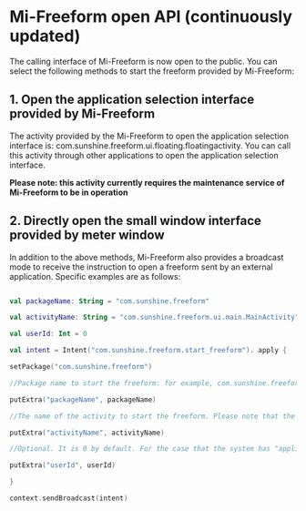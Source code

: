 # Mi-Freeform open API (continuously updated)



The calling interface of Mi-Freeform is now open to the public. You can select the following methods to start the freeform provided by Mi-Freeform:



## 1. Open the application selection interface provided by Mi-Freeform

The activity provided by the Mi-Freeform to open the application selection interface is: com.sunshine.freeform.ui.floating.floatingactivity. You can call this activity through other applications to open the application selection interface.



<b>Please note: this activity currently requires the maintenance service of Mi-Freeform to be in operation</b>



## 2. Directly open the small window interface provided by meter window

In addition to the above methods, Mi-Freeform also provides a broadcast mode to receive the instruction to open a freeform sent by an external application. Specific examples are as follows:



```kotlin

val packageName: String = "com.sunshine.freeform"

val activityName: String = "com.sunshine.freeform.ui.main.MainActivity"

val userId: Int = 0

val intent = Intent("com.sunshine.freeform.start_freeform"). apply {

setPackage("com.sunshine.freeform")

//Package name to start the freeform: for example, com.sunshine.freeform

putExtra("packageName", packageName)

//The name of the activity to start the freeform. Please note that the activity may need to be exposed to the public before it can be started. For example, com.sunshine.freeform.ui.main.mainactivity

putExtra("activityName", activityName)

//Optional. It is 0 by default. For the case that the system has "application separation", you can specify userid

putExtra("userId", userId)

}

context.sendBroadcast(intent)

```
